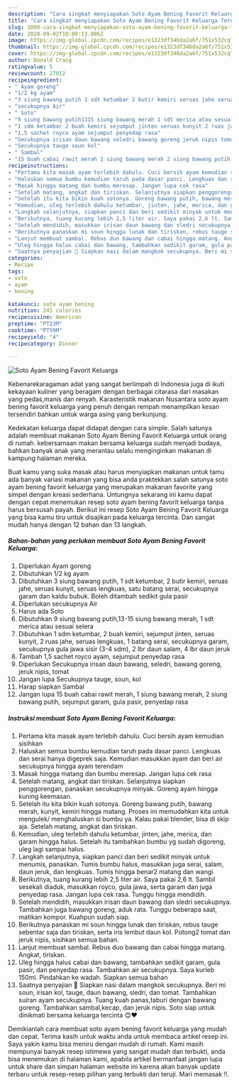 ```yaml
---
description: "Cara singkat menyiapakan Soto Ayam Bening Favorit Keluarga Teruji"
title: "Cara singkat menyiapakan Soto Ayam Bening Favorit Keluarga Teruji"
slug: 1099-cara-singkat-menyiapakan-soto-ayam-bening-favorit-keluarga-teruji
date: 2020-09-02T18:08:13.886Z
image: https://img-global.cpcdn.com/recipes/e1323df346da2a6f/751x532cq70/soto-ayam-bening-favorit-keluarga-foto-resep-utama.jpg
thumbnail: https://img-global.cpcdn.com/recipes/e1323df346da2a6f/751x532cq70/soto-ayam-bening-favorit-keluarga-foto-resep-utama.jpg
cover: https://img-global.cpcdn.com/recipes/e1323df346da2a6f/751x532cq70/soto-ayam-bening-favorit-keluarga-foto-resep-utama.jpg
author: Donald Craig
ratingvalue: 5
reviewcount: 27012
recipeingredient:
- " Ayam goreng"
- "1/2 kg ayam"
- "3 siung bawang putih 1 sdt ketumbar 2 butir kemiri seruas jahe seruas kunyit seruas lengkuas satu batang serai secukupnya garam dan kaldu bubuk Boleh ditambah sedikit gula pasir"
- "secukupnya Air"
- " Soto"
- "9 siung bawang putih1315 siung bawang merah 1 sdt merica atau sesuai selera"
- "1 sdm ketumbar 2 buah kemiri sejumput jinten seruas kunyit 2 ruas jahe seruas lengkuas 1 batang serai secukupnya garam secukupnya gula jawa sisir 34 sdm 2 lbr daun salam 4 lbr daun jeruk"
- "1,5 sachet royco ayam sejumput penyedap rasa"
- "Secukupnya irisan daun bawang seledri bawang goreng jeruk nipis tomat"
- "Secukupnya tauge soun kol"
- " Sambal"
- "15 buah cabai rawit merah 1 siung bawang merah 2 siung bawang putih sejumput garam gula pasir penyedap rasa"
recipeinstructions:
- "Pertama kita masak ayam terlebih dahulu. Cuci bersih ayam kemudian sisihkan"
- "Haluskan semua bumbu kemudian taruh pada dasar panci. Lengkuas dan serai hanya digeprek saja. Kemudian masukkan ayam dan beri air secukupnya hingga ayam terendam"
- "Masak hingga matang dan bumbu meresap. Jangan lupa cek rasa"
- "Setelah matang, angkat dan tiriskan. Selanjutnya siapkan penggorengan, panaskan secukupnya minyak. Goreng ayam hingga kuning keemasan."
- "Setelah itu kita bikin kuah sotonya. Goreng bawang putih, bawang merah, kunyit, kemiri hingga matang. Proses ini memudahkan kita untuk mengulek/ menghaluskan si bumbu ya. Kalau pakai blender, bisa di skip aja. Setelah matang, angkat dan tiriskan."
- "Kemudian, uleg terlebih dahulu ketumbar, jinten, jahe, merica, dan garam hingga halus. Setelah itu tambahkan bumbu yg sudah digoreng, uleg lagi sampai halus."
- "Langkah selanjutnya, siapkan panci dan beri sedikit minyak untuk menumis, panaskan. Tumis bumbu halus, masukkan juga serai, salam, daun jeruk, dan lengkuas. Tumis hingga benar2 matang dan wangi"
- "Berikutnya, tuang kurang lebih 2,5 liter air. Saya pakai 2,6 lt. Sambil sesekali diaduk, masukkan royco, gula jawa, serta garam dan juga penyedap rasa. Jangan lupa cek rasa. Tunggu hingga mendidih."
- "Setelah mendidih, masukkan irisan daun bawang dan sledri secukupnya. Tambahkan juga bawang goreng, aduk rata. Tunggu beberapa saat, matikan kompor. Kuahpun sudah siap."
- "Berikutnya panaskan mi soun hingga lunak dan tiriskan, rebus tauge sebentar saja dan tiriskan, serta iris lembut daun kol. Potong2 tomat dan jeruk nipis, sisihkan semua bahan."
- "Lanjut membuat sambal. Rebus duo bawang dan cabai hingga matang. Angkat, tiriskan."
- "Uleg hingga halus cabai dan bawang, tambahkan sedikit garam, gula pasir, dan penyedap rasa. Tambahkan air secukupnya. Saya kurleb 150ml. Pindahkan ke wadah. Siapkan semua bahan"
- "Saatnya penyajian 👏 Siapkan nasi dalam mangkok secukupnya. Beri mi soun, irisan kol, tauge, daun bawang, sledri, dan tomat. Tambahkan suiran ayam secukupnya. Tuang kuah panas,taburi dengan bawang goreng. Tambahkan sambal,kecap, dan jeruk nipis. Soto siap untuk dinikmati bersama keluarga tercinta 😊❤️"
categories:
- Recipe
tags:
- soto
- ayam
- bening

katakunci: soto ayam bening 
nutrition: 241 calories
recipecuisine: American
preptime: "PT23M"
cooktime: "PT59M"
recipeyield: "4"
recipecategory: Dinner

---
```



![Soto Ayam Bening Favorit Keluarga](https://img-global.cpcdn.com/recipes/e1323df346da2a6f/751x532cq70/soto-ayam-bening-favorit-keluarga-foto-resep-utama.jpg)

Kebenarekaragaman adat yang sangat berlimpah di Indonesia juga di ikuti kekayaan kuliner yang beragam dengan berbagai citarasa dari masakan yang pedas,manis dan renyah. Karasteristik makanan Nusantara soto ayam bening favorit keluarga yang penuh dengan rempah menampilkan kesan tersendiri bahkan untuk warga asing yang berkunjung.




Kedekatan keluarga dapat didapat dengan cara simple. Salah satunya adalah membuat makanan Soto Ayam Bening Favorit Keluarga untuk orang di rumah. kebersamaan makan bersama keluarga sudah menjadi budaya, bahkan banyak anak yang merantau selalu menginginkan makanan di kampung halaman mereka.

Buat kamu yang suka masak atau harus menyiapkan makanan untuk tamu ada banyak variasi makanan yang bisa anda praktekkan salah satunya soto ayam bening favorit keluarga yang merupakan makanan favorite yang simpel dengan kreasi sederhana. Untungnya sekarang ini kamu dapat dengan cepat menemukan resep soto ayam bening favorit keluarga tanpa harus bersusah payah.
Berikut ini resep Soto Ayam Bening Favorit Keluarga yang bisa kamu tiru untuk disajikan pada keluarga tercinta. Dan sangat mudah hanya dengan 12 bahan dan 13 langkah.


<!--inarticleads1-->

##### Bahan-bahan yang perlukan membuat Soto Ayam Bening Favorit Keluarga:

1. Diperlukan  Ayam goreng
1. Dibutuhkan 1/2 kg ayam
1. Dibutuhkan 3 siung bawang putih, 1 sdt ketumbar, 2 butir kemiri, seruas jahe, seruas kunyit, seruas lengkuas, satu batang serai, secukupnya garam dan kaldu bubuk. Boleh ditambah sedikit gula pasir
1. Diperlukan secukupnya Air
1. Harus ada  Soto
1. Dibutuhkan 9 siung bawang putih,13-15 siung bawang merah, 1 sdt merica atau sesuai selera
1. Dibutuhkan 1 sdm ketumbar, 2 buah kemiri, sejumput jinten, seruas kunyit, 2 ruas jahe, seruas lengkuas, 1 batang serai, secukupnya garam, secukupnya gula jawa sisir (3-4 sdm), 2 lbr daun salam, 4 lbr daun jeruk
1. Tambah 1,5 sachet royco ayam, sejumput penyedap rasa
1. Diperlukan Secukupnya irisan daun bawang, seledri, bawang goreng, jeruk nipis, tomat
1. Jangan lupa Secukupnya tauge, soun, kol
1. Harap siapkan  Sambal
1. Jangan lupa 15 buah cabai rawit merah, 1 siung bawang merah, 2 siung bawang putih, sejumput garam, gula pasir, penyedap rasa




<!--inarticleads2-->

##### Instruksi membuat  Soto Ayam Bening Favorit Keluarga:

1. Pertama kita masak ayam terlebih dahulu. Cuci bersih ayam kemudian sisihkan
1. Haluskan semua bumbu kemudian taruh pada dasar panci. Lengkuas dan serai hanya digeprek saja. Kemudian masukkan ayam dan beri air secukupnya hingga ayam terendam
1. Masak hingga matang dan bumbu meresap. Jangan lupa cek rasa
1. Setelah matang, angkat dan tiriskan. Selanjutnya siapkan penggorengan, panaskan secukupnya minyak. Goreng ayam hingga kuning keemasan.
1. Setelah itu kita bikin kuah sotonya. Goreng bawang putih, bawang merah, kunyit, kemiri hingga matang. Proses ini memudahkan kita untuk mengulek/ menghaluskan si bumbu ya. Kalau pakai blender, bisa di skip aja. Setelah matang, angkat dan tiriskan.
1. Kemudian, uleg terlebih dahulu ketumbar, jinten, jahe, merica, dan garam hingga halus. Setelah itu tambahkan bumbu yg sudah digoreng, uleg lagi sampai halus.
1. Langkah selanjutnya, siapkan panci dan beri sedikit minyak untuk menumis, panaskan. Tumis bumbu halus, masukkan juga serai, salam, daun jeruk, dan lengkuas. Tumis hingga benar2 matang dan wangi
1. Berikutnya, tuang kurang lebih 2,5 liter air. Saya pakai 2,6 lt. Sambil sesekali diaduk, masukkan royco, gula jawa, serta garam dan juga penyedap rasa. Jangan lupa cek rasa. Tunggu hingga mendidih.
1. Setelah mendidih, masukkan irisan daun bawang dan sledri secukupnya. Tambahkan juga bawang goreng, aduk rata. Tunggu beberapa saat, matikan kompor. Kuahpun sudah siap.
1. Berikutnya panaskan mi soun hingga lunak dan tiriskan, rebus tauge sebentar saja dan tiriskan, serta iris lembut daun kol. Potong2 tomat dan jeruk nipis, sisihkan semua bahan.
1. Lanjut membuat sambal. Rebus duo bawang dan cabai hingga matang. Angkat, tiriskan.
1. Uleg hingga halus cabai dan bawang, tambahkan sedikit garam, gula pasir, dan penyedap rasa. Tambahkan air secukupnya. Saya kurleb 150ml. Pindahkan ke wadah. Siapkan semua bahan
1. Saatnya penyajian 👏 Siapkan nasi dalam mangkok secukupnya. Beri mi soun, irisan kol, tauge, daun bawang, sledri, dan tomat. Tambahkan suiran ayam secukupnya. Tuang kuah panas,taburi dengan bawang goreng. Tambahkan sambal,kecap, dan jeruk nipis. Soto siap untuk dinikmati bersama keluarga tercinta 😊❤️




Demikianlah cara membuat soto ayam bening favorit keluarga yang mudah dan cepat. Terima kasih untuk waktu anda untuk membaca artikel resep ini. Saya yakin kamu bisa meniru dengan mudah di rumah. Kami masih mempunyai banyak resep istimewa yang sangat mudah dan terbukti, anda bisa menemukan di halaman kami, apabila artikel bermanfaat jangan lupa untuk share dan simpan halaman website ini karena akan banyak update terbaru untuk resep-resep pilihan yang terbukti dan teruji. Mari memasak !!. 
